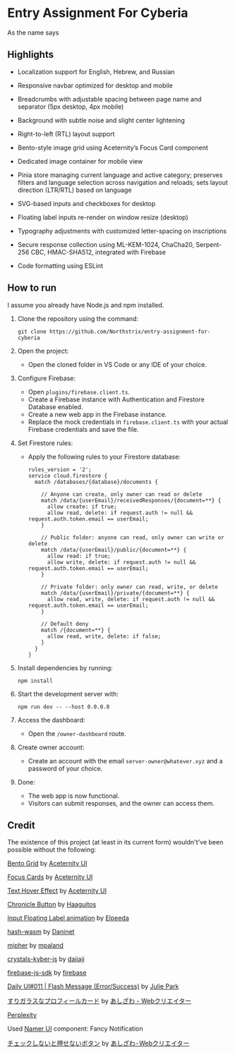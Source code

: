 # Entry Assignment For Cyberia
As the name says

## Highlights
 - Localization support for English, Hebrew, and Russian

 - Responsive navbar optimized for desktop and mobile

 - Breadcrumbs with adjustable spacing between page name and separator (5px desktop, 4px mobile)

 - Background with subtle noise and slight center lightening

 - Right-to-left (RTL) layout support

 - Bento-style image grid using Aceternity’s Focus Card component

 - Dedicated image container for mobile view

 - Pinia store managing current language and active category; preserves filters and language selection across navigation and reloads; sets layout direction (LTR/RTL) based on language

 - SVG-based inputs and checkboxes for desktop

 - Floating label inputs re-render on window resize (desktop)

 - Typography adjustments with customized letter-spacing on inscriptions

 - Secure response collection using ML-KEM-1024, ChaCha20, Serpent-256 CBC, HMAC-SHA512, integrated with Firebase

 - Code formatting using ESLint

## How to run

I assume you already have Node.js and npm installed.


1. Clone the repository using the command:

    ```
    git clone https://github.com/Northstrix/entry-assignment-for-cyberia
    ```

2. Open the project:

    - Open the cloned folder in VS Code or any IDE of your choice.

3. Configure Firebase:

    - Open `plugins/firebase.client.ts`.
    - Create a Firebase instance with Authentication and Firestore Database enabled.
    - Create a new web app in the Firebase instance.
    - Replace the mock credentials in `firebase.client.ts` with your actual Firebase credentials and save the file.

4. Set Firestore rules:

    - Apply the following rules to your Firestore database:

      ```
      rules_version = '2';
      service cloud.firestore {
        match /databases/{database}/documents {
      
          // Anyone can create, only owner can read or delete
          match /data/{userEmail}/receivedResponses/{document=**} {
            allow create: if true;
            allow read, delete: if request.auth != null && request.auth.token.email == userEmail;
          }
      
          // Public folder: anyone can read, only owner can write or delete
          match /data/{userEmail}/public/{document=**} {
            allow read: if true;
            allow write, delete: if request.auth != null && request.auth.token.email == userEmail;
          }
      
          // Private folder: only owner can read, write, or delete
          match /data/{userEmail}/private/{document=**} {
            allow read, write, delete: if request.auth != null && request.auth.token.email == userEmail;
          }
      
          // Default deny
          match /{document=**} {
            allow read, write, delete: if false;
          }
        }
      }
      ```

5. Install dependencies by running:

    ```
    npm install
    ```

6. Start the development server with:

    ```
    npm run dev -- --host 0.0.0.0
    ```

7. Access the dashboard:

    - Open the `/owner-dashboard` route.

8. Create owner account:

    - Create an account with the email `server-owner@whatever.xyz` and a password of your choice.

9. Done:

    - The web app is now functional.
    - Visitors can submit responses, and the owner can access them.

## Credit

The existence of this project (at least in its current form) wouldn't've been possible without the following:

[Bento Grid](https://ui.aceternity.com/components/bento-grid) by [Aceternity UI](https://ui.aceternity.com/)

[Focus Cards](https://ui.aceternity.com/components/focus-cards) by [Aceternity UI](https://ui.aceternity.com/)

[Text Hover Effect](https://ui.aceternity.com/components/text-hover-effect) by [Aceternity UI](https://ui.aceternity.com/)

[Chronicle Button](https://codepen.io/Haaguitos/pen/OJrVZdJ) by [Haaguitos](https://codepen.io/Haaguitos)

[Input Floating Label animation](https://codepen.io/Mahe76/pen/qBQgXyK) by [Elpeeda](https://codepen.io/Mahe76)

[hash-wasm](https://github.com/Daninet/hash-wasm) by [Daninet](https://github.com/Daninet)

[mipher](https://github.com/mpaland/mipher) by [mpaland](https://github.com/mpaland)

[crystals-kyber-js](https://github.com/dajiaji/crystals-kyber-js) by [dajiaji](https://github.com/dajiaji)

[firebase-js-sdk](https://github.com/firebase/firebase-js-sdk) by [firebase](https://github.com/firebase/firebase-js-sdk)

[Daily UI#011 | Flash Message (Error/Success)](https://codepen.io/juliepark/pen/vjMOKQ) by [Julie Park](https://codepen.io/juliepark)

[すりガラスなプロフィールカード](https://codepen.io/ash_creator/pen/zYaPZLB) by [あしざわ - Webクリエイター](https://codepen.io/ash_creator)

[Perplexity](https://www.perplexity.ai/)

Used [Namer UI](https://namer-ui.netlify.app/) component: Fancy Notification

[チェックしないと押せないボタン](https://codepen.io/ash_creator/pen/JjZReNm) by [あしざわ - Webクリエイター](https://codepen.io/ash_creator)
